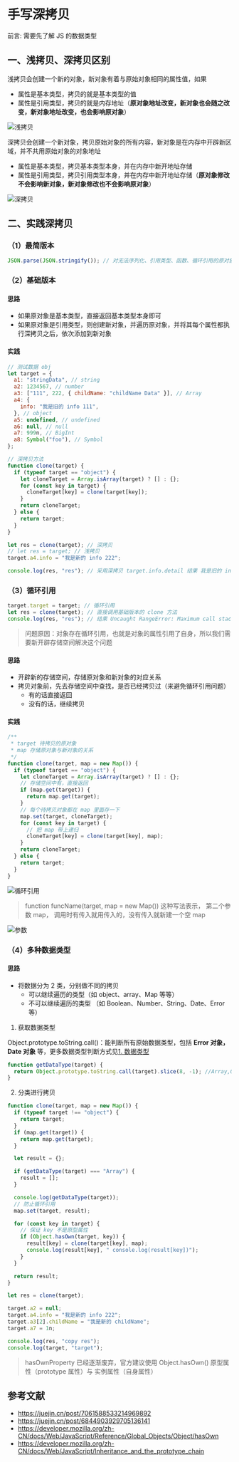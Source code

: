# 手写深拷贝

前言: 需要先了解 JS 的数据类型

## 一、浅拷贝、深拷贝区别

浅拷贝会创建一个新的对象，新对象有着与原始对象相同的属性值，如果

- 属性是基本类型，拷贝的就是基本类型的值
- 属性是引用类型，拷贝的就是内存地址（**原对象地址改变，新对象也会随之改变，新对象地址改变，也会影响原对象**）

![浅拷贝](./images/d10_1.png)

深拷贝会创建一个新对象，拷贝原始对象的所有内容，新对象是在内存中开辟新区域，并不共用原始对象的对象地址

- 属性是基本类型，拷贝基本类型本身，并在内存中新开地址存储
- 属性是引用类型，拷贝引用类型本身，并在内存中新开地址存储（**原对象修改不会影响新对象，新对象修改也不会影响原对象**）

![深拷贝](./images/d10_2.png)

## 二、实践深拷贝

### （1）最简版本

```js
JSON.parse(JSON.stringify()); // 对无法序列化、引用类型、函数、循环引用的原对象无效
```

### （2）基础版本

#### 思路

- 如果原对象是基本类型，直接返回基本类型本身即可
- 如果原对象是引用类型，则创建新对象，并遍历原对象，并将其每个属性都执行深拷贝之后，依次添加到新对象

#### 实践

```js
// 测试数据 obj
let target = {
  a1: "stringData", // string
  a2: 1234567, // number
  a3: ["111", 222, { childName: "childName Data" }], // Array
  a4: {
    info: "我是旧的 info 111",
  }, // object
  a5: undefined, // undefined
  a6: null, // null
  a7: 999n, // BigInt
  a8: Symbol("foo"), // Symbol
};

// 深拷贝方法
function clone(target) {
  if (typeof target == "object") {
    let cloneTarget = Array.isArray(target) ? [] : {};
    for (const key in target) {
      cloneTarget[key] = clone(target[key]);
    }
    return cloneTarget;
  } else {
    return target;
  }
}

let res = clone(target); // 深拷贝
// let res = target; // 浅拷贝
target.a4.info = "我是新的 info 222";

console.log(res, "res"); // 采用深拷贝 target.info.detail 结果 我是旧的 info 111 ，不会因为原对象改变而改变
```

### （3）循环引用

```js
target.target = target; // 循环引用
let res = clone(target); // 直接调用基础版本的 clone 方法
console.log(res, "res"); // 结果 Uncaught RangeError: Maximum call stack size exceeded 直接溢出
```

> 问题原因：对象存在循环引用，也就是对象的属性引用了自身，所以我们需要新开辟存储空间解决这个问题

#### 思路

- 开辟新的存储空间，存储原对象和新对象的对应关系
- 拷贝对象前，先去存储空间中查找，是否已经拷贝过（来避免循环引用问题）
  - 有的话直接返回
  - 没有的话，继续拷贝

#### 实践

```js
/**
 * target 待拷贝的原对象
 * map 存储原对象与新对象的关系
 */
function clone(target, map = new Map()) {
  if (typeof target == "object") {
    let cloneTarget = Array.isArray(target) ? [] : {};
    // 存储空间中有，直接返回
    if (map.get(target)) {
      return map.get(target);
    }
    // 每个待拷贝对象都在 map 里面存一下
    map.set(target, cloneTarget);
    for (const key in target) {
      // 把 map 带上递归
      cloneTarget[key] = clone(target[key], map);
    }
    return cloneTarget;
  } else {
    return target;
  }
}
```

![循环引用](./images/d10_3.png)

> function funcName(target, map = new Map())
> 这种写法表示， 第二个参数 map， 调用时有传入就用传入的，没有传入就新建一个空 map

![参数](./images/d10_4.png)

### （4）多种数据类型

#### 思路

- 将数据分为 2 类，分别做不同的拷贝
  - 可以继续遍历的类型（如 object、array、Map 等等）
  - 不可以继续遍历的类型 （如 Boolean、Number、String、Date、Error 等）

1. 获取数据类型

Object.prototype.toString.call()：能判断所有原始数据类型，包括 **Error 对象，Date 对象** 等，更多数据类型判断方式见[1. 数据类型](./day9_数据类型.md)

```js
function getDataType(target) {
  return Object.prototype.toString.call(target).slice(8, -1); //Array,Object,Function,String,Null,Undefined,Number,Symbol
}
```

2. 分类进行拷贝

```js
function clone(target, map = new Map()) {
  if (typeof target !== "object") {
    return target;
  }
  if (map.get(target)) {
    return map.get(target);
  }

  let result = {};

  if (getDataType(target) === "Array") {
    result = [];
  }

  console.log(getDataType(target));
  // 防止循环引用
  map.set(target, result);

  for (const key in target) {
    // 保证 key 不是原型属性
    if (Object.hasOwn(target, key)) {
      result[key] = clone(target[key], map);
      console.log(result[key], " console.log(result[key])");
    }
  }

  return result;
}

let res = clone(target);

target.a2 = null;
target.a4.info = "我是新的 info 222";
target.a3[2].childName = "我是新的 childName";
target.a7 = 1n;

console.log(res, "copy res");
console.log(target, "target");
```

> hasOwnProperty 已经逐渐废弃，官方建议使用 Object.hasOwn()
> 原型属性（prototype 属性）与 实例属性（自身属性）

## 参考文献

- https://juejin.cn/post/7061588533214969892
- https://juejin.cn/post/6844903929705136141
- https://developer.mozilla.org/zh-CN/docs/Web/JavaScript/Reference/Global_Objects/Object/hasOwn
- https://developer.mozilla.org/zh-CN/docs/Web/JavaScript/Inheritance_and_the_prototype_chain
